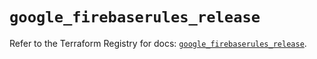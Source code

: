 # `google_firebaserules_release`

Refer to the Terraform Registry for docs: [`google_firebaserules_release`](https://registry.terraform.io/providers/hashicorp/google/6.34.0/docs/resources/firebaserules_release).
